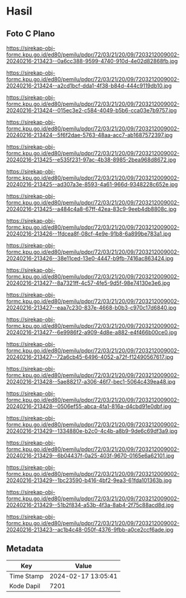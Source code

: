 # Hasil

## Foto C Plano

https://sirekap-obj-formc.kpu.go.id/ed80/pemilu/pdpr/72/03/21/20/09/7203212009002-20240216-213423--0a6cc388-9599-4740-910d-4e02d82868fb.jpg

https://sirekap-obj-formc.kpu.go.id/ed80/pemilu/pdpr/72/03/21/20/09/7203212009002-20240216-213424--a2cd1bcf-dda1-4f38-b84d-444c9119db10.jpg

https://sirekap-obj-formc.kpu.go.id/ed80/pemilu/pdpr/72/03/21/20/09/7203212009002-20240216-213424--015ec3e2-c584-4049-b5b6-cca03e7b9757.jpg

https://sirekap-obj-formc.kpu.go.id/ed80/pemilu/pdpr/72/03/21/20/09/7203212009002-20240216-213424--5f6f2dae-5763-48aa-acc7-ab1687572397.jpg

https://sirekap-obj-formc.kpu.go.id/ed80/pemilu/pdpr/72/03/21/20/09/7203212009002-20240216-213425--e535f231-97ac-4b38-8985-2bea968d8672.jpg

https://sirekap-obj-formc.kpu.go.id/ed80/pemilu/pdpr/72/03/21/20/09/7203212009002-20240216-213425--ad307a3e-8593-4a61-966d-9348228c652e.jpg

https://sirekap-obj-formc.kpu.go.id/ed80/pemilu/pdpr/72/03/21/20/09/7203212009002-20240216-213425--a484c4a8-67ff-42ea-83c9-9eeb4db8808c.jpg

https://sirekap-obj-formc.kpu.go.id/ed80/pemilu/pdpr/72/03/21/20/09/7203212009002-20240216-213426--1fdcea8f-08cf-4e9e-91b8-6a899be783a1.jpg

https://sirekap-obj-formc.kpu.go.id/ed80/pemilu/pdpr/72/03/21/20/09/7203212009002-20240216-213426--38e11ced-13e0-4447-b9fb-7416ac863424.jpg

https://sirekap-obj-formc.kpu.go.id/ed80/pemilu/pdpr/72/03/21/20/09/7203212009002-20240216-213427--8a7321ff-4c57-4fe5-9d5f-98e74130e3e6.jpg

https://sirekap-obj-formc.kpu.go.id/ed80/pemilu/pdpr/72/03/21/20/09/7203212009002-20240216-213427--eaa7c230-837e-4668-b0b3-c970c17d6840.jpg

https://sirekap-obj-formc.kpu.go.id/ed80/pemilu/pdpr/72/03/21/20/09/7203212009002-20240216-213427--6e9986f2-a909-4d8e-a882-e4f466b00ce0.jpg

https://sirekap-obj-formc.kpu.go.id/ed80/pemilu/pdpr/72/03/21/20/09/7203212009002-20240216-213427--72a6cb45-6496-4052-a72f-f12490567617.jpg

https://sirekap-obj-formc.kpu.go.id/ed80/pemilu/pdpr/72/03/21/20/09/7203212009002-20240216-213428--5ae88217-a306-46f7-bec1-5064c439ea48.jpg

https://sirekap-obj-formc.kpu.go.id/ed80/pemilu/pdpr/72/03/21/20/09/7203212009002-20240216-213428--0506ef55-abca-4fa1-816a-d4cbd91e0dbf.jpg

https://sirekap-obj-formc.kpu.go.id/ed80/pemilu/pdpr/72/03/21/20/09/7203212009002-20240216-213429--1334880e-b2c0-4c4b-a8b9-9de6c69df3a9.jpg

https://sirekap-obj-formc.kpu.go.id/ed80/pemilu/pdpr/72/03/21/20/09/7203212009002-20240216-213429--6b04437f-0a25-403f-9670-0165e6a62101.jpg

https://sirekap-obj-formc.kpu.go.id/ed80/pemilu/pdpr/72/03/21/20/09/7203212009002-20240216-213429--1bc23590-b416-4bf2-9ea3-61fda101363b.jpg

https://sirekap-obj-formc.kpu.go.id/ed80/pemilu/pdpr/72/03/21/20/09/7203212009002-20240216-213429--51b2f834-a53b-4f3a-8ab4-2f75c88acd8d.jpg

https://sirekap-obj-formc.kpu.go.id/ed80/pemilu/pdpr/72/03/21/20/09/7203212009002-20240216-213423--ac1b4c48-050f-4376-9fbb-a0ce2ccf6ade.jpg


## Metadata

| Key        | Value               |
| ---------- | ------------------- |
| Time Stamp | 2024-02-17 13:05:41 |
| Kode Dapil | 7201                |



